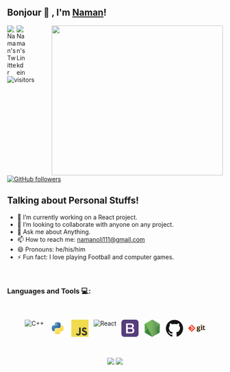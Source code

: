 ## Bonjour 👋 , I'm [Naman](https://namanoli.me/)!

<img src='https://cdn.dribbble.com/users/1162077/screenshots/5403918/focus-animation.gif' align='right'  height="350" width="400">

<a href="https://twitter.com/Oli_Naman">
  <img align="left" alt="Naman's Twitter" width="22px" src="https://cdn.jsdelivr.net/npm/simple-icons@v3/icons/twitter.svg" />
</a>
<a href="https://www.linkedin.com/in/naman-oli-01627518b/">
  <img align="left" alt="Naman's Linkdein" width="22px" src="https://cdn.jsdelivr.net/npm/simple-icons@v3/icons/linkedin.svg" />
</a>




![visitors](https://visitor-badge.laobi.icu/badge?page_id=NamanOli.NamanOli)
[![GitHub followers](https://img.shields.io/github/followers/NamanOli.svg?style=social&label=Follow)](https://github.com/NamanOli?tab=followers)


 
## Talking about Personal Stuffs!



- 🔭 I’m currently working on a React project.
- 👯 I’m looking to collaborate with anyone on any project.
- 💬 Ask me about Anything.
- 📫 How to reach me: namanoli111@gmail.com
- 😄 Pronouns: he/his/him
- ⚡ Fun fact: I love playing Football and computer games.

<br/>




### Languages and Tools 💻:
<br/>
<p align="center">
<img src="https://user-images.githubusercontent.com/53824950/128655743-939c9dc7-1b71-474d-87cd-fb481f0c12fe.png" alt="C++" height="45"style="vertical-align:top;
margin:4px">
<img src="https://raw.githubusercontent.com/github/explore/80688e429a7d4ef2fca1e82350fe8e3517d3494d/topics/python/python.png" alt="Python" height="40" style="vertical-align:top; margin:4px">
<img src="https://raw.githubusercontent.com/github/explore/80688e429a7d4ef2fca1e82350fe8e3517d3494d/topics/javascript/javascript.png" alt="Javascript" height="40" style="vertical-align:top; margin:4px">
<img src="https://user-images.githubusercontent.com/53824950/128656297-a49558a2-0f63-4af1-943a-40cc54f9204e.png" alt="React" height="40" style="vertical-align:top;
margin:4px">
<img src="https://raw.githubusercontent.com/github/explore/80688e429a7d4ef2fca1e82350fe8e3517d3494d/topics/bootstrap/bootstrap.png" alt="Bootstrap" height="40" style="vertical-align:top; margin:4px">
<img src="https://raw.githubusercontent.com/github/explore/80688e429a7d4ef2fca1e82350fe8e3517d3494d/topics/nodejs/nodejs.png" alt="NodeJS" height="40" style="vertical-align:top; margin:4px">
<img src="https://raw.githubusercontent.com/github/explore/78df643247d429f6cc873026c0622819ad797942/topics/github/github.png" alt="Github" height="40" style="vertical-align:top; margin:4px">
<img src="https://raw.githubusercontent.com/github/explore/80688e429a7d4ef2fca1e82350fe8e3517d3494d/topics/git/git.png" alt="Git" height="40" style="vertical-align:top; margin:4px">



</p>

<br/>

<p align="center">
	
  <img width="48%" src="https://github-readme-stats.vercel.app/api?username=NamanOli&show_icons=true&theme=calm" />
  <img width="48%" src="https://github-readme-streak-stats.herokuapp.com/?user=NamanOli&theme=calm" />
</p>

